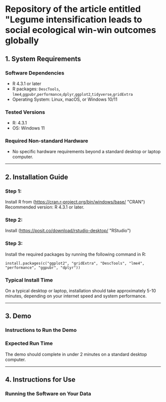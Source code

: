 # Repository of the article entitled "Legume intensification leads to social ecological win-win outcomes globally

## 1. System Requirements

### Software Dependencies
- R 4.3.1 or later
- R packages: `DescTools`, `lme4`,`ggpubr`,`performance`,`dplyr`,`ggplot2`,`tidyverse`,`gridExtra`
- Operating System: Linux, macOS, or Windows 10/11

### Tested Versions
- R: 4.3.1
- OS: Windows 11

### Required Non-standard Hardware
- No specific hardware requirements beyond a standard desktop or laptop computer.

---

## 2. Installation Guide

### Step 1: 
Install R from (https://cran.r-project.org/bin/windows/base/ "CRAN")
Recommended version: R 4.3.1 or later.

### Step 2: 
Install (https://posit.co/download/rstudio-desktop/ "RStudio")

### Step 3:
Install the required packages by running the following command in R:

```
install.packages(c("ggplot2", "gridExtra", "DescTools", "lme4", "performance", "ggpubr", "dplyr"))
```

### Typical Install Time
On a typical desktop or laptop, installation should take approximately 5-10 minutes, depending on your internet speed and system performance.


---

## 3. Demo

### Instructions to Run the Demo

### Expected Run Time
The demo should complete in under 2 minutes on a standard desktop computer.

---

## 4. Instructions for Use

### Running the Software on Your Data

